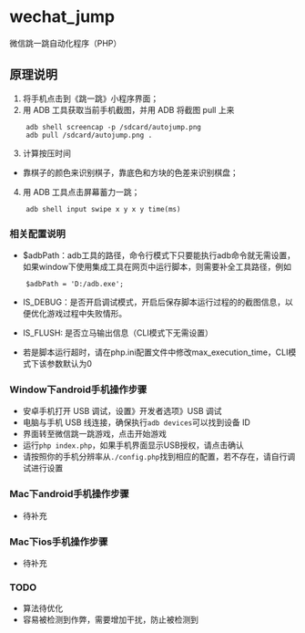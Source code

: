 # wechat_jump
微信跳一跳自动化程序（PHP）

## 原理说明

1. 将手机点击到《跳一跳》小程序界面；
2. 用 ADB 工具获取当前手机截图，并用 ADB 将截图 pull 上来

```shell
    adb shell screencap -p /sdcard/autojump.png
    adb pull /sdcard/autojump.png .
```

3. 计算按压时间
  * 靠棋子的颜色来识别棋子，靠底色和方块的色差来识别棋盘；

4. 用 ADB 工具点击屏幕蓄力一跳；

```shell
    adb shell input swipe x y x y time(ms)
```

### 相关配置说明

- $adbPath：adb工具的路径，命令行模式下只要能执行adb命令就无需设置，如果window下使用集成工具在网页中运行脚本，则需要补全工具路径，例如
```
    $adbPath = 'D:/adb.exe';
```

- IS_DEBUG：是否开启调试模式，开启后保存脚本运行过程的的截图信息，以便优化游戏过程中失败情形。

- IS_FLUSH: 是否立马输出信息（CLI模式下无需设置）

- 若是脚本运行超时，请在php.ini配置文件中修改max_execution_time，CLI模式下该参数默认为0

### Window下android手机操作步骤

- 安卓手机打开 USB 调试，设置》开发者选项》USB 调试
- 电脑与手机 USB 线连接，确保执行`adb devices`可以找到设备 ID
- 界面转至微信跳一跳游戏，点击开始游戏
- 运行`php index.php`，如果手机界面显示USB授权，请点击确认
- 请按照你的手机分辨率从`./config.php`找到相应的配置，若不存在，请自行调试进行设置

### Mac下android手机操作步骤
- 待补充

### Mac下ios手机操作步骤

- 待补充

### TODO

- 算法待优化
- 容易被检测到作弊，需要增加干扰，防止被检测到